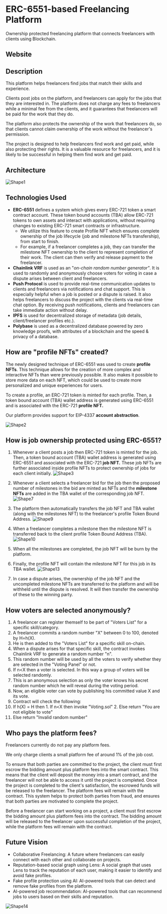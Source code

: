 # ERC-6551-based Freelancing Platform

Ownership protected freelancing platform that connects freelancers with clients using Blockchain.

## Website

## Description

This platform helps freelancers find jobs that match their skills and experience.

Clients post jobs on the platform, and freelancers can apply for the jobs that they are interested in. The platform does not charge any fees to freelancers while a minimal fee from the clients, and it guarantees that freelancers will be paid for the work that they do.

The platform also protects the ownership of the work that freelancers do, so that clients cannot claim ownership of the work without the freelancer's permission.

The project is designed to help freelancers find work and get paid, while also protecting their rights. It is a valuable resource for freelancers, and it is likely to be successful in helping them find work and get paid.

## Architecture

![Shape1](RackMultipart20230723-1-vx01xb_html_9d389da263ffc1d9.gif)

## Technologies Used

- **ERC-6551** defines a system which gives every ERC-721 token a smart contract account. These token bound accounts (TBA) allow ERC-721 tokens to own assets and interact with applications, without requiring changes to existing ERC-721 smart contracts or infrastructure.
  - We utilize this feature to create Profile NFT which ensures complete ownership of the job lifecycle (job and milestone NFTs transfership), from start to finish.
  - For example, if a freelancer completes a job, they can transfer the milestone NFT ownership to the client to represent completion of their work. The client can then verify and release payment to the freelancer.
- **Chainlink VRF** is used as an "_on-chain random number generator"_. It is used to randomly and anonymously choose voters for voting in case a dispute arises between client and freelancers.
- **Push Protocol** is used to provide real-time communication updates to clients and freelancers via notifications and chat support. This is especially helpful when a job is posted or a dispute is raised. It also helps freelancers to discuss the project with the clients via real-time chat option. By receiving push notifications, clients and freelancers can take immediate action without delay.
- **IPFS** is used for decentralized storage of metadata (job details, client/freelancer profiles etc.).
- **Polybase** is used as a decentralized database powered by zero knowledge proofs, with attributes of a blockchain and the speed & privacy of a database.

## How are "profile NFTs" created?

The newly designed technique of ERC-6551 was used to create **profile NFTs**. This technique allows for the creation of more complex and interactive NFTs than were previously possible. It also makes it possible to store more data on each NFT, which could be used to create more personalized and unique experiences for users.

To create a profile, an ERC-721 token is minted for each profile. Then, a token bound account (TBA) wallet address is generated using ERC-6551 and is associated with the ERC-721 **profile NFT.**

Our platform provides support for EIP-4337 **account abstraction**.

![Shape2](RackMultipart20230723-1-vx01xb_html_57d5b2c6392eb1a2.gif)

## How is job ownership protected using ERC-6551?

1. Whenever a client posts a job then ERC-721 token is minted for the job. Then, a token bound account (TBA) wallet address is generated using ERC-6551 and associated with the ERC-721 **job NFT.** These job NFTs are further associated inside profile NFTs to protect ownership of jobs for each client initially. ![Shape3](RackMultipart20230723-1-vx01xb_html_ab21f0ecf2f5db5b.gif)
2. Whenever a client selects a freelancer bid for the job then the proposed number of milestones in the bid are minted as NFTs and the **milestone NFTs** are added in the TBA wallet of the corresponding job NFT.
 ![Shape7](RackMultipart20230723-1-vx01xb_html_f11a01665643073b.gif)

1. The platform then automatically transfers the job NFT and TBA wallet (along with the milestones NFT) to the freelancer's profile Token Bound Address. ![Shape9](RackMultipart20230723-1-vx01xb_html_fdc2c52516bd64e1.gif)
2. When a freelancer completes a milestone then the milestone NFT is transferred back to the client profile Token Bound Address (TBA). ![Shape10](RackMultipart20230723-1-vx01xb_html_b4b621f0f0e41ec5.gif)
3. When all the milestones are completed, the job NFT will be burn by the platform.
4. Finally, the profile NFT will contain the milestone NFT for this job in its TBA wallet. ![Shape13](RackMultipart20230723-1-vx01xb_html_876cff0fd4d33d56.gif)
5. In case a dispute arises, the ownership of the job NFT and the uncompleted milestone NFTs are transferred to the platform and will be withheld until the dispute is resolved. It will then transfer the ownership of these to the winning party.

## How voters are selected anonymously?

1. A freelancer can register themself to be part of "Voters List" for a specific skill/category.
2. A freelancer commits a random number "X" between 0 to 100, denoted by H=h(X).
3. He is then added to the "Voters List" for a specific skill on-chain.
4. When a dispute arises for that specific skill, the contract invokes Chainlink VRF to generate a random number "n".
5. This random number will be used by all the voters to verify whether they are selected in the "Voting Panel" or not.
6. If n\<X then a voter is selected. In this way a group of voters will be selected randomly.
7. This is an anonymous selection as only the voter knows his secret random number which he will reveal during the voting period.
8. Now, an eligible voter can vote by publishing his committed value X and its vote.
9. Contract will check the following:
  1. If h(X) = H then
    1. If n\<X then invoke "Voting.sol"
    2. Else return "You are not eligible to vote"
  2. Else return "Invalid random number"

## Who pays the platform fees?

Freelancers currently do not pay any platform fees.

We only charge clients a small platform fee of around 1% of the job cost.

To ensure that both parties are committed to the project, the client must first escrow the bidding amount plus platform fees into the smart contract. This means that the client will deposit the money into a smart contract, and the freelancer will not be able to access it until the project is completed. Once the project is completed to the client's satisfaction, the escrowed funds will be released to the freelancer. The platform fees will remain with the contract. This system helps to protect both parties from fraud, and ensures that both parties are motivated to complete the project.

Before a freelancer can start working on a project, a client must first escrow the bidding amount plus platform fees into the contract. The bidding amount will be released to the freelancer upon successful completion of the project, while the platform fees will remain with the contract.

## Future Vision

- Collaborative Freelancing: A future where freelancers can easily connect with each other and collaborate on projects.
- Reputation-based social graph using Lens: A social graph that uses Lens to track the reputation of each user, making it easier to identify and avoid fake profiles.
- Fake profile protection using AI: AI-powered tools that can detect and remove fake profiles from the platform.
- AI-powered job recommendation: AI-powered tools that can recommend jobs to users based on their skills and reputation.

![Shape14](RackMultipart20230723-1-vx01xb_html_1b2f20215c22aef3.gif)
